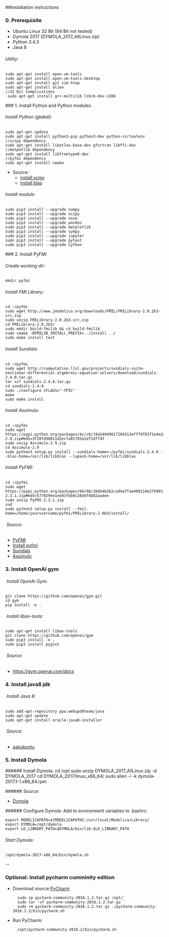 ##Installation instructions
### 0. Prerequisite
* Ubuntu Linux 32 Bit (64 Bit not tested)
* Dymola 2017 (DYMOLA_2017_AllLinux.zip)
* Python 3.4.3
* Java 8

###### Utility:
	sudo apt-get install open-vm-tools 
	sudo apt-get install open-vm-tools-desktop 
	sudo apt-get install git vim htop
	sudo apt-get install alien
	//32 Bit Complications 
	 sudo apt-get install g++-multilib libc6-dev-i386

### 1. Install Python and Python modules
###### Install Python (global):
	sudo apt-get update	
	sudo apt-get install python3-pip python3-dev python-virtualenv
	//scipy dependency 
	sudo apt-get install libatlas-base-dev gfortran libffi-dev
	//matpotlib dependency
	sudo apt-get install libfreetype6-dev
	//pyfmi dependency
	sudo apt-get install cmake
	
* Source: 
	* [install scipy](https://www.scipy.org/install.html)
	* [install blas](http://stackoverflow.com/questions/26575587/cant-install-scipy-through-pip)

###### Install moduls:
	sudo pip3 install --upgrade numpy
	sudo pip3 install --upgrade scipy
	sudo pip3 install --upgrade nose
	sudo pip3 install --upgrade pandas
	sudo pip3 install --upgrade matplotlib
	sudo pip3 install --upgrade sympy	
	sudo pip3 install --upgrade jupyter
	sudo pip3 install --upgrade pytest
	sudo pip3 install --upgrade Cython

### 2. Install PyFMI
######  Create working dir:
	mkdir pyfmi

###### Install FMI Library:
	cd ~/pyfmi
	sudo wget http://www.jmodelica.org/downloads/FMIL/FMILibrary-2.0.2b3-src.zip
	sudo unzip FMILibrary-2.0.2b3-src.zip
	cd FMILibrary-2.0.2b3/
	sudo mkdir build-fmilib && cd build-fmilib
	sudo cmake -DFMILIB_INSTALL_PREFIX=../install ../
	sudo make install test
###### Install Sundials:
	cd ~/pyfmi
	sudo wget http://computation.llnl.gov/projects/sundials-suite-nonlinear-differential-algebraic-equation-solvers/download/sundials-2.4.0.tar.gz
	tar xzf sundials-2.4.0.tar.gz
	cd sundials-2.4.0
	sudo ./configure CFLAGS="-fPIC"
	make
	sudo make install
###### Install Assimulo:
	cd ~/pyfmi	
	sudo wget https://pypi.python.org/packages/4c/c0/19a54949817204313efff9f83f1e4a247edebed0a1cc5a317a95d3f374ae/Assimulo-2.9.zip#md5=3f28fd98011d2ec7a01703a1ef1dff45
 	sudo unzip Assimulo-2.9.zip
	cd Assimulo-2.9
	sudo python3 setup.py install --sundials-home=~/pyfmi/sundials-2.4.0 --blas-home=/usr/lib/libblas --lapack-home=/usr/lib/libblas

###### Install PyFMI:
	cd ~/pyfmi
	sudo wget https://pypi.python.org/packages/66/60/26664b2b2cad4a7fae409214e2f8901177322d78bfb11ef61e580115c9b8/PyFMI-2.3.1.zip#md5=577829ee1ee83fbb8c28ddf4b82aa4ee
	sudo unzip PyFMI-2.3.1.zip
	sud	
	sudo python3 setup.py install --fmil-home=/home/yourusername/pyfmi/FMILibrary-2.0b3/install/
	


######  Source: 
* [PyFMI](http://www.jmodelica.org/page/4924)
* [Install pyfmi](http://laht.info/installing-pyfmi-1-5-on-ubuntu-14-04/)
* [Sunidals](http://computation.llnl.gov/projects/sundials-suite-nonlinear-differential-algebraic-equation-solvers/sundials-software)
* [Assimulo](https://pypi.python.org/packages/4c/c0/19a54949817204313efff9f83f1e4a247edebed0a1cc5a317a95d3f374ae/Assimulo-2.9.zip#md5=3f28fd98011d2ec7a01703a1ef1dff45)

### 3. Install OpenAI gym

######  Install OpenAi Gym:

	git clone https://github.com/openai/gym.git
	cd gym
	pip install -e .

######  Install libav-tools:
	sudo apt-get install libav-tools
	git clone https://github.com/openai/gym
	sudo pip3 install -e .
	sudo pip3 install pyglet

######  Source: 
*  <https://gym.openai.com/docs>

### 4. Install java8 jdk
######  Install Java 8: 
	sudo add-apt-repository ppa:webupd8team/java
	sudo apt-get update
	sudo apt-get install oracle-java8-installer
######  Source: 
* [askubuntu](http://askubuntu.com/questions/521145/how-to-install-oracle-java-on-ubuntu-14-04)

### 5. Install Dymola
###### Install Dymola: 
	cd /opt
	sudo unzip DYMOLA_2017_AllLinux.zip -d DYMOLA_2017
	cd DYMOLA_2017/linux_x86_64/
	sudo alien -i -k dymola-2017.1-1.x86_64.rpm

###### Source: 
* [Dymola](http://www.3ds.com/products-services/catia/products/dymola/linux/)

###### Configure Dymola: Add to environment variables to .bashrc:

	export MODELICAPATH=${MODELICAPATH}:/usr/local/Modelica/Library/
	export DYMOLA=/opt/dymola  	
	export LD_LIBRARY_PATH=$DYMOLA/bin/lib:$LD_LIBRARY_PATH

###### Start Dymola:
	/opt/dymola-2017-x86_64/bin/dymola.sh 

--

### Optional: Install pycharm cumminity edition
* Download source [PyCharm](https://www.jetbrains.com/pycharm/download/#section=linux)

		sudo cp pycharm-community-2016.1.2.tar.gz /opt/`
		sudo tar -xf pycharm-community-2016.1.2.tar.gz `
		sudo rm pycharm-community-2016.1.2.tar.gz ./pycharm-community-2016.1.2/bin/pycharm.sh` 
		
* Run PyCharm:
	
		/opt/pycharm-community-2016.2/bin/pycharm.sh

